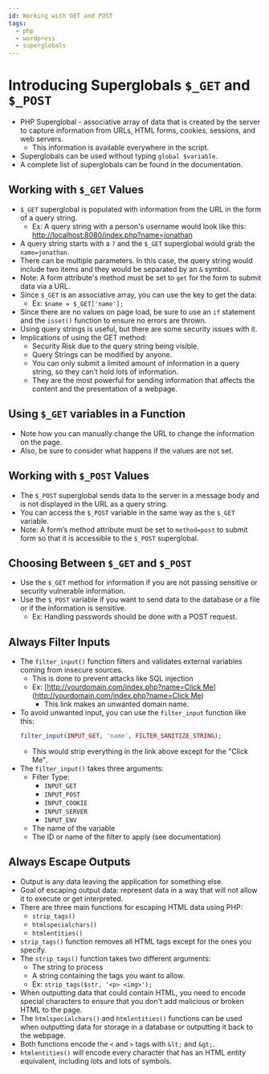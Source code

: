 ```yaml
---
id: Working with GET and POST
tags:
  - php
  - wordpress
  - superglobals
---
```


# Introducing Superglobals `$_GET` and `$_POST`

* PHP Superglobal - associative array of data that is created by the server to capture information from URLs, HTML forms, cookies, sessions, and web servers.
  * This information is available everywhere in the script.
* Superglobals can be used without typing `global $variable`.
* A complete list of superglobals can be found in the documentation.

## Working with `$_GET` Values

* `$_GET` superglobal is populated with information from the URL in the form of a query string.
  * Ex: A query string with a person's username would look like this: [http://localhost:8080/index.php?name=jonathan](http://localhost:8080/index.php?name=jonathan)
* A query string starts with a `?` and the `$_GET` superglobal would grab the `name=jonathan`.
* There can be multiple parameters. In this case, the query string would include two items and they would be separated by an `&` symbol.
* Note: A form attribute's method must be set to `get` for the form to submit data via a URL.
* Since `$_GET` is an associative array, you can use the key to get the data:
  * Ex: `$name = $_GET['name'];`
* Since there are no values on page load, be sure to use an `if` statement and the `isset()` function to ensure no errors are thrown.
* Using query strings is useful, but there are some security issues with it.
* Implications of using the GET method:
  * Security Risk due to the query string being visible.
  * Query Strings can be modified by anyone.
  * You can only submit a limited amount of information in a query string, so they can’t hold lots of information.
  * They are the most powerful for sending information that affects the content and the presentation of a webpage.

## Using `$_GET` variables in a Function

* Note how you can manually change the URL to change the information on the page.
* Also, be sure to consider what happens if the values are not set.

## Working with `$_POST` Values

* The `$_POST` superglobal sends data to the server in a message body and is not displayed in the URL as a query string.
* You can access the `$_POST` variable in the same way as the `$_GET` variable.
* Note: A form’s method attribute must be set to `method=post` to submit form so that it is accessible to the `$_POST` superglobal.

## Choosing Between `$_GET` and `$_POST`

* Use the `$_GET` method for information if you are not passing sensitive or security vulnerable information.
* Use the `$_POST` variable if you want to send data to the database or a file or if the information is sensitive.
  * Ex: Handling passwords should be done with a POST request.

## Always Filter Inputs

* The `filter_input()` function filters and validates external variables coming from insecure sources.
  * This is done to prevent attacks like SQL injection
  * Ex: [http://yourdomain.com/index.php?name=<a href="https://google.com">Click Me</a>](http://yourdomain.com/index.php?name=<a href="https://google.com">Click Me</a>)
    * This link makes an unwanted domain name.
* To avoid unwanted input, you can use the `filter_input` function like this:
  ```php
  filter_input(INPUT_GET, 'name', FILTER_SANITIZE_STRING);
  ```
  * This would strip everything in the link above except for the "Click Me".
* The `filter_input()` takes three arguments:
  * Filter Type:
    * `INPUT_GET`
    * `INPUT_POST`
    * `INPUT_COOKIE`
    * `INPUT_SERVER`
    * `INPUT_ENV`
  * The name of the variable
  * The ID or name of the filter to apply (see documentation)

## Always Escape Outputs

* Output is any data leaving the application for something else.
* Goal of escaping output data: represent data in a way that will not allow it to execute or get interpreted.
* There are three main functions for escaping HTML data using PHP:
  * `strip_tags()`
  * `htmlspecialchars()`
  * `htmlentities()`
* `strip_tags()` function removes all HTML tags except for the ones you specify.
* The `strip_tags()` function takes two different arguments:
  * The string to process
  * A string containing the tags you want to allow.
  * Ex: `strip_tags($str, '<p> <img>');`
* When outputting data that could contain HTML, you need to encode special characters to ensure that you don't add malicious or broken HTML to the page.
* The `htmlspecialchars()` and `htmlentities()` functions can be used when outputting data for storage in a database or outputting it back to the webpage.
* Both functions encode the `<` and `>` tags with `&lt;` and `&gt;`.
* `htmlentities()` will encode every character that has an HTML entity equivalent, including lots and lots of symbols.